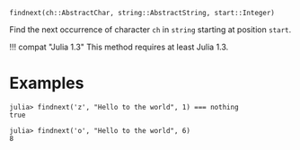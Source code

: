 ```
findnext(ch::AbstractChar, string::AbstractString, start::Integer)
```

Find the next occurrence of character `ch` in `string` starting at position `start`.

!!! compat "Julia 1.3"
    This method requires at least Julia 1.3.


# Examples

```jldoctest
julia> findnext('z', "Hello to the world", 1) === nothing
true

julia> findnext('o', "Hello to the world", 6)
8
```
